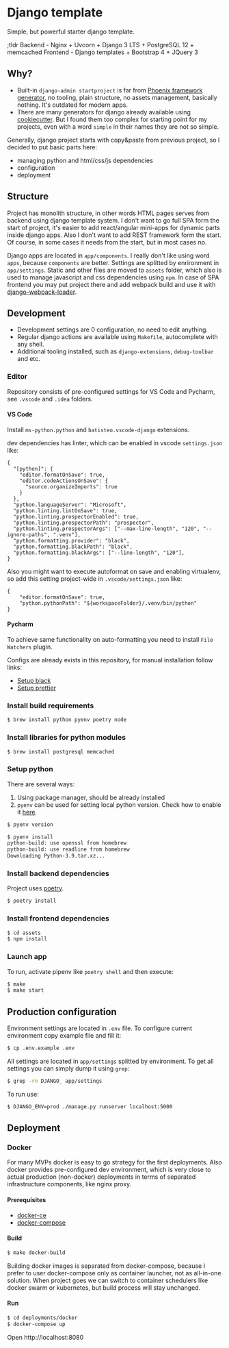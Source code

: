 # Django template

Simple, but powerful starter django template.

;tldr
Backend - Nginx + Uvcorn + Django 3 LTS + PostgreSQL 12 + memcached
Frontend - Django templates + Bootstrap 4 + JQuery 3

## Why?

- Built-in `django-admin startproject` is far from [Phoenix framework generator](https://hexdocs.pm/phoenix/up_and_running.html), no tooling, plain structure, no assets management, basically nothing. It's outdated for modern apps.
- There are many generators for django already available using [cookiecutter](https://github.com/cookiecutter/cookiecutter#python-django). But I found them too complex for starting point for my projects, even with a word `simple` in their names they are not so simple.

Generally, django project starts with copy&paste from previous project, so I decided to put basic parts here:

- managing python and html/css/js dependencies
- configuration
- deployment

## Structure

Project has monolith structure, in other words HTML pages serves from backend using django template system. I don't want to go full SPA form the start of project, it's easier to add react/angular mini-apps for dynamic parts inside django apps. Also I don't want to add REST framework form the start. Of course, in some cases it needs from the start, but in most cases no.

Django apps are located in `app/components`. I really don't like using word `apps`, because `components` are better.
Settings are splitted by enrironment in `app/settings`.
Static and other files are moved to `assets` folder, which also is used to manage javascript and css dependencies using `npm`. In case of SPA frontend you may put project there and add webpack build and use it with [django-webpack-loader](https://github.com/owais/django-webpack-loader).

## Development

- Development settings are 0 configuration, no need to edit anything.
- Regular django actions are available using `Makefile`, autocomplete with any shell.
- Additional tooling installed, such as `django-extensions`, `debug-toolbar` and etc.

### Editor

Repository consists of pre-configured settings for VS Code and Pycharm, see `.vscode` and `.idea` folders.

#### VS Code

Install `ms-python.python` and `batisteo.vscode-django` extensions.

dev dependencies has linter, which can be enabled in vscode `settings.json` like:

```
{
  "[python]": {
    "editor.formatOnSave": true,
    "editor.codeActionsOnSave": {
      "source.organizeImports": true
    }
  },
  "python.languageServer": "Microsoft",
  "python.linting.lintOnSave": true,
  "python.linting.prospectorEnabled": true,
  "python.linting.prospectorPath": "prospector",
  "python.linting.prospectorArgs": ["--max-line-length", "120", "--ignore-paths", ".venv"],
  "python.formatting.provider": "black",
  "python.formatting.blackPath": "black",
  "python.formatting.blackArgs": ["--line-length", "120"],
}
```

Also you might want to execute autoformat on save and enabling virtualenv, so add this setting project-wide in `.vscode/settings.json` like:

```
{
    "editor.formatOnSave": true,
    "python.pythonPath": "${workspaceFolder}/.venv/bin/python"
}
```

#### Pycharm

To achieve same functionality on auto-formatting you need to install `File Watchers` plugin.

Configs are already exists in this repository, for manual installation follow links:

- [Setup black](https://black.readthedocs.io/en/stable/editor_integration.html#pycharm-intellij-idea)
- [Setup prettier](https://prettier.io/docs/en/webstorm.html#running-prettier-on-save-using-file-watcher)

### Install build requirements

```bash
$ brew install python pyenv poetry node
```

### Install libraries for python modules

```bash
$ brew install postgresql memcached
```

### Setup python

There are several ways:

1. Using package manager, should be already installed
2. `pyenv` can be used for setting local python version. Check how to enable it [here](https://github.com/pyenv/pyenv#installation).

```bash
$ pyenv version

$ pyenv install
python-build: use openssl from homebrew
python-build: use readline from homebrew
Downloading Python-3.9.tar.xz...
```

### Install backend dependencies

Project uses [poetry](https://python-poetry.org/docs/#installation).

```bash
$ poetry install
```

### Install frontend dependencies

```bash
$ cd assets
$ npm install
```

### Launch app

To run, activate pipenv like `poetry shell` and then execute:

```bash
$ make
$ make start
```

## Production configuration

Environment settings are located in `.env` file. To configure current environment copy example file and fill it:

```bash
$ cp .env.example .env
```

All settings are located in `app/settings` splitted by environment. To get all settings you can simply dump it using `grep`:

```bash
$ grep -rn DJANGO_ app/settings
```

To run use:

```bash
$ DJANGO_ENV=prod ./manage.py runserver localhost:5000
```

## Deployment

### Docker

For many MVPs docker is easy to go strategy for the first deployments. Also docker provides pre-configured dev environment,
which is very close to actual production (non-docker) deployments in terms of separated infrastructure components, like nginx proxy.

#### Prerequisites

- [docker-ce](https://docs.docker.com/engine/installation)
- [docker-compose](https://docs.docker.com/compose)

#### Build

```bash
$ make docker-build
```

Building docker images is separated from docker-compose, because I prefer to user docker-compose only as container launcher,
not as all-in-one solution. When project goes we can switch to container schedulers like docker swarm or kubernetes,
but build process will stay unchanged.

#### Run

```bash
$ cd deployments/docker
$ docker-compose up
```

Open http://localhost:8080
